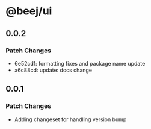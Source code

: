 # @beej/ui

## 0.0.2

### Patch Changes

- 6e52cdf: formatting fixes and package name update
- a6c88cd: update: docs change

## 0.0.1

### Patch Changes

- Adding changeset for handling version bump
